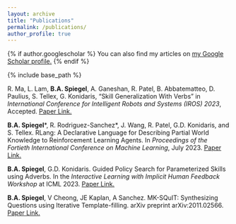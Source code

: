 ```yaml
---
layout: archive
title: "Publications"
permalink: /publications/
author_profile: true
---
```


{% if author.googlescholar %}
  You can also find my articles on <u><a href="{{author.googlescholar}}">my Google Scholar profile</a>.</u>
{% endif %}

{% include base_path %}

R. Ma, L. Lam, **B.A. Spiegel**, A. Ganeshan, R. Patel, B. Abbatematteo, D. Paulius, S. Tellex, G. Konidaris, “Skill Generalization With Verbs” in _International Conference for Intelligent Robots and Systems (IROS) 2023_, Accepted. <u><a href="https://cs.brown.edu/~gdk/pubs/skillgen_verbs.pdf">Paper Link</a>.</u>

**B.A. Spiegel***, R. Rodriguez-Sanchez*, J. Wang, R. Patel, G.D. Konidaris, and S. Tellex. RLang: A Declarative Language for Describing Partial World Knowledge to Reinforcement Learning Agents. In _Proceedings of the Fortieth International Conference on Machine Learning_, July 2023. <u><a href="https://benjaminaspiegel.com/files/RLang_ICML2023__With_Objects_.pdf">Paper Link</a>.</u>

**B.A. Spiegel**, G.D. Konidaris. Guided Policy Search for Parameterized Skills using Adverbs. In the _Interactive Learning with Implicit Human Feedback Workshop_ at ICML 2023. <u><a href="https://benjaminaspiegel.com/files/Adverbs_ICML_Workshop.pdf">Paper Link</a>.</u>

**B.A. Spiegel**, V Cheong, JE Kaplan, A Sanchez. MK-SQuIT: Synthesizing Questions using Iterative Template-filling. arXiv preprint arXiv:2011.02566. <u><a href="https://arxiv.org/abs/2011.02566">Paper Link</a>.</u>
